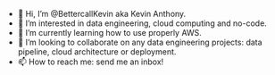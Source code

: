 - 👋 Hi, I’m @BettercallKevin aka Kevin Anthony.
- 👀 I’m interested in data engineering, cloud computing and no-code.
- 🌱 I’m currently learning how to use properly AWS.
- 💞️ I’m looking to collaborate on any data engineering projects: data pipeline, cloud architecture or deployment.
- 📫 How to reach me: send me an inbox!

<!---
BettercallKevin/BettercallKevin is a ✨ special ✨ repository because its `README.md` (this file) appears on your GitHub profile.
You can click the Preview link to take a look at your changes.
--->
